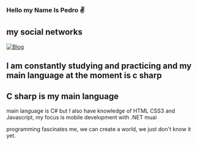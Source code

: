 ### Hello my Name Is Pedro ✌️

## my social networks

[![Blog](https://img.shields.io/badge/LinkedIn-0077B5?style=for-the-badge&logo=linkedin&logoColor=white)](https://www.linkedin.com/in/pedro-fernandes-rocha-neto-610470255/)

## I am constantly studying and practicing and my main language at the moment is c sharp
## C sharp is my main language 
 main language is C# but I also have knowledge of HTML CSS3 and Javascript, my focus is mobile development with .NET muai

programming fascinates me, we can create a world, we just don't know it yet.
<!--
**Pedro-Fernandes-13/Pedro-Fernandes-13** is a ✨ _special_ ✨ repository because its `README.md` (this file) appears on your GitHub profile.

Here are some ideas to get you started:

- 🔭 I’m currently working on ...
- 🌱 I’m currently learning ...
- 👯 I’m looking to collaborate on ...
- 🤔 I’m looking for help with ...
- 💬 Ask me about ...
- 📫 How to reach me: ...
- 😄 Pronouns: ...
- ⚡ Fun fact: ...
-->
